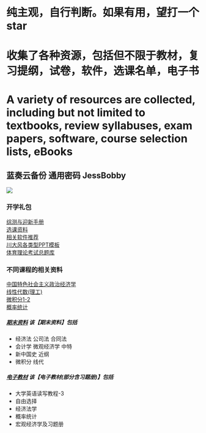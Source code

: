 # 纯主观，自行判断。如果有用，望打一个star
# 收集了各种资源，包括但不限于教材，复习提纲，试卷，软件，选课名单，电子书
# A variety of resources are collected, including but not limited to textbooks, review syllabuses, exam papers, software, course selection lists, eBooks
## 蓝奏云备份 通用密码 JessBobby  
![](https://github.com/JessBobby/files-of-SCU/blob/main/111.jpg)  
### 开学礼包
[综测与迎新手册](https://scuguyi.lanzout.com/b03jbdh8h?password=JessBobby)  
[选课资料](https://scuguyi.lanzout.com/b03jbdwla?password=JessBobby)  
[相关软件推荐](https://scuguyi.lanzout.com/b03jbdhnc?password=JessBobby)  
[川大风各类型PPT模板](https://scuguyi.lanzout.com/b03jbdx7c?password=JessBobby)  
[体育理论考试总题库](https://scuguyi.lanzout.com/iR7vJ0b88dta)  
### 不同课程的相关资料  
[中国特色社会主义政治经济学](https://scuguyi.lanzout.com/b03jbe2ni?password=JessBobby)  
[线性代数(理工)](https://scuguyi.lanzout.com/b03jbe2kf?password=JessBobby)  
[微积分1-2](https://scuguyi.lanzout.com/b03jbe2id?password=JessBobby)  
[概率统计](https://scuguyi.lanzout.com/b03jbe4sf?password=JessBobby)  
##### [期末资料](https://scuguyi.lanzout.com/b03jbe3cd?password=JessBobby)  该【期末资料】包括  
* 经济法  公司法  合同法  
* 会计学  微观经济学  中特  
* 新中国史  近纲  
* 微积分  线代  
##### [电子教材](https://scuguyi.lanzout.com/b03jbe5eh?password=JessBobby) 该【电子教材(部分含习题册)】包括  
* 大学英语读写教程-3  
* 自由选择  
* 经济法学  
* 概率统计  
* 宏观经济学及习题册  
